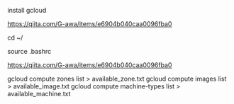 install gcloud

https://qiita.com/G-awa/items/e6904b040caa0096fba0


cd ~/

source .bashrc


https://qiita.com/G-awa/items/e6904b040caa0096fba0


gcloud compute zones list > available_zone.txt
gcloud compute images list > available_image.txt
gcloud compute machine-types list > available_machine.txt



